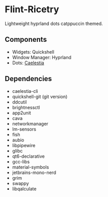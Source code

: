# Flint-Ricetry

Lightweight hyprland dots catppuccin themed.

## Components

- Widgets: Quickshell
- Window Manager: Hyprland  
- Dots: [Caelestia](https://github.com/caelestia-dots/caelestia.git)

## Dependencies

- caelestia-cli  
- quickshell-git (git version)  
- ddcutil  
- brightnessctl  
- app2unit  
- cava  
- networkmanager  
- lm-sensors  
- fish  
- aubio  
- libpipewire  
- glibc  
- qt6-declarative  
- gcc-libs  
- material-symbols  
- jetbrains-mono-nerd  
- grim  
- swappy  
- libqalculate

